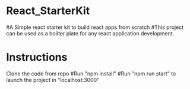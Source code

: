 # React_StarterKit
#A Simple react starter kit to build react apps from scratch
#This project can be used as a boilter plate for any react application development.

# Instructions

Clone the code from repo
#Run "npm install"
#Run "npm run start" to launch the project in "localhost:3000"
